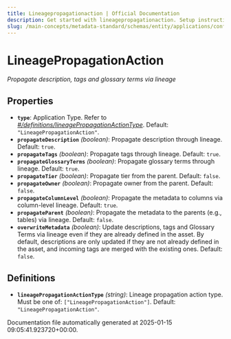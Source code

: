 ```yaml
---
title: Lineagepropagationaction | Official Documentation
description: Get started with lineagepropagationaction. Setup instructions, features, and configuration details inside.
slug: /main-concepts/metadata-standard/schemas/entity/applications/configuration/external/automator/lineagepropagationaction
---
```


# LineagePropagationAction

*Propagate description, tags and glossary terms via lineage*

## Properties

- **`type`**: Application Type. Refer to *[#/definitions/lineagePropagationActionType](#definitions/lineagePropagationActionType)*. Default: `"LineagePropagationAction"`.
- **`propagateDescription`** *(boolean)*: Propagate description through lineage. Default: `true`.
- **`propagateTags`** *(boolean)*: Propagate tags through lineage. Default: `true`.
- **`propagateGlossaryTerms`** *(boolean)*: Propagate glossary terms through lineage. Default: `true`.
- **`propagateTier`** *(boolean)*: Propagate tier from the parent. Default: `false`.
- **`propagateOwner`** *(boolean)*: Propagate owner from the parent. Default: `false`.
- **`propagateColumnLevel`** *(boolean)*: Propagate the metadata to columns via column-level lineage. Default: `true`.
- **`propagateParent`** *(boolean)*: Propagate the metadata to the parents (e.g., tables) via lineage. Default: `false`.
- **`overwriteMetadata`** *(boolean)*: Update descriptions, tags and Glossary Terms via lineage even if they are already defined in the asset. By default, descriptions are only updated if they are not already defined in the asset, and incoming tags are merged with the existing ones. Default: `false`.
## Definitions

- **`lineagePropagationActionType`** *(string)*: Lineage propagation action type. Must be one of: `["LineagePropagationAction"]`. Default: `"LineagePropagationAction"`.


Documentation file automatically generated at 2025-01-15 09:05:41.923720+00:00.
